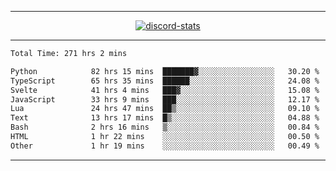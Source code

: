 <a href="https://www.github.com/ripavoid" target="_blank" rel="noreferrer">

-------

<div align='center'>
    <a href='https://discordapp.com/users/825178146797518881'>
        <img align='center' alt='discord-stats' src='https://api.discord-status.me/825178146797518881?nitro&boost=4&gradient=%231e0b1a%2C%23000000%2C%23000000%2C%23160316'></img>
    </a>
</div>

-------

<!--START_SECTION:waka-->

```txt
Total Time: 271 hrs 2 mins

Python            82 hrs 15 mins  ███████▓░░░░░░░░░░░░░░░░░   30.20 %
TypeScript        65 hrs 35 mins  ██████░░░░░░░░░░░░░░░░░░░   24.08 %
Svelte            41 hrs 4 mins   ███▓░░░░░░░░░░░░░░░░░░░░░   15.08 %
JavaScript        33 hrs 9 mins   ███░░░░░░░░░░░░░░░░░░░░░░   12.17 %
Lua               24 hrs 47 mins  ██▒░░░░░░░░░░░░░░░░░░░░░░   09.10 %
Text              13 hrs 17 mins  █▒░░░░░░░░░░░░░░░░░░░░░░░   04.88 %
Bash              2 hrs 16 mins   ▒░░░░░░░░░░░░░░░░░░░░░░░░   00.84 %
HTML              1 hr 22 mins    ░░░░░░░░░░░░░░░░░░░░░░░░░   00.50 %
Other             1 hr 19 mins    ░░░░░░░░░░░░░░░░░░░░░░░░░   00.49 %
```

<!--END_SECTION:waka-->

-------
